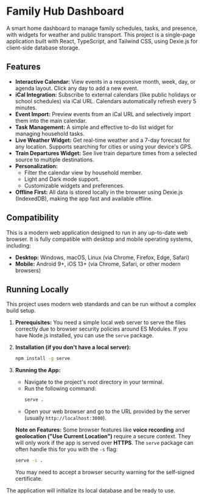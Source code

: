# Family Hub Dashboard

A smart home dashboard to manage family schedules, tasks, and presence, with widgets for weather and public transport. This project is a single-page application built with React, TypeScript, and Tailwind CSS, using Dexie.js for client-side database storage.

## Features

- **Interactive Calendar:** View events in a responsive month, week, day, or agenda layout. Click any day to add a new event.
- **iCal Integration:** Subscribe to external calendars (like public holidays or school schedules) via iCal URL. Calendars automatically refresh every 5 minutes.
- **Event Import:** Preview events from an iCal URL and selectively import them into the main calendar.
- **Task Management:** A simple and effective to-do list widget for managing household tasks.
- **Live Weather Widget:** Get real-time weather and a 7-day forecast for any location. Supports searching for cities or using your device's GPS.
- **Train Departures Widget:** See live train departure times from a selected source to multiple destinations.
- **Personalization:**
    - Filter the calendar view by household member.
    - Light and Dark mode support.
    - Customizable widgets and preferences.
- **Offline First:** All data is stored locally in the browser using Dexie.js (IndexedDB), making the app fast and available offline.

## Compatibility

This is a modern web application designed to run in any up-to-date web browser. It is fully compatible with desktop and mobile operating systems, including:

-   **Desktop:** Windows, macOS, Linux (via Chrome, Firefox, Edge, Safari)
-   **Mobile:** Android 9+, iOS 13+ (via Chrome, Safari, or other modern browsers)

## Running Locally

This project uses modern web standards and can be run without a complex build setup.

1.  **Prerequisites:** You need a simple local web server to serve the files correctly due to browser security policies around ES Modules. If you have Node.js installed, you can use the `serve` package.

2.  **Installation (if you don't have a local server):**
    ```bash
    npm install -g serve
    ```

3.  **Running the App:**
    -   Navigate to the project's root directory in your terminal.
    -   Run the following command:
        ```bash
        serve .
        ```
    -   Open your web browser and go to the URL provided by the server (usually `http://localhost:3000`).

    **Note on Features:** Some browser features like **voice recording** and **geolocation ("Use Current Location")** require a secure context. They will only work if the app is served over **HTTPS**. The `serve` package can often handle this for you with the `-s` flag:
    ```bash
    serve -s .
    ```
    You may need to accept a browser security warning for the self-signed certificate.

The application will initialize its local database and be ready to use.